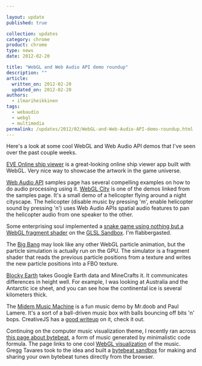 ```yaml
---

layout: update
published: true

collection: updates
category: chrome
product: chrome
type: news
date: 2012-02-20

title: "WebGL and Web Audio API demo roundup"
description: ""
article:
  written_on: 2012-02-20
  updated_on: 2012-02-20
authors:
  - ilmariheikkinen
tags:
  - webaudio
  - webgl
  - multimedia
permalink: /updates/2012/02/WebGL-and-Web-Audio-API-demo-roundup.html
---
```

Here's a look at some cool WebGL and Web Audio API demos that I've seen over the past couple weeks.

[EVE Online ship viewer](http://www.eveonline.com/universe/spaceships/magnate/) is a great-looking online ship viewer app built with WebGL. Very nice way to showcase the artwork in the game universe.

[Web Audio API](http://chromium.googlecode.com/svn/trunk/samples/audio/index.html)
 samples page has several compelling examples on how to do audio processing using it.  [WebGL City](http://alteredqualia.com/three/examples/webgl_city.html) is one of the demos linked from the samples page. It's a small demo of a helicopter flying around a night cityscape. The helicopter (disable music by pressing 'm', enable helicopter sound by pressing 'n') uses Web Audio APIs spatial audio features to pan the helicopter audio from one speaker to the other.

Some enterprising soul implemented a [snake game using nothing but a WebGL fragment shader](http://glsl.heroku.com/e#1544.13) on the [GLSL Sandbox](http://glsl.heroku.com/). I'm flabbergasted.

The [Big Bang](http://www.chromeexperiments.com/detail/big-bang/) may look like any other WebGL particle animation, but the particle simulation is actually run on the GPU. The simulator is a fragment shader that reads the previous particle positions from a texture and writes the new particle positions into a FBO texture.

[Blocky Earth](http://www.chromeexperiments.com/detail/blocky-earth/) takes Google Earth data and MineCrafts it. It communicates differences in height well. For example, I was looking at Australia and the Antarctic ice sheet, and you can see how the continental ice is several kilometers thick.

The [Midem Music Machine](http://static.echonest.com/MidemMusicMachine/index.html) is a fun music demo by Mr.doob and Paul Lamere. It's a sort of a ball-driven music box with balls bouncing off bits 'n' bops. CreativeJS has a [good writeup](http://creativejs.com/2012/01/hacking-music-with-javascript/) on it, check it out.

Continuing on the computer music visualization theme, I recently ran across [this page about bytebeat](http://canonical.org/~kragen/bytebeat/), a form of music generated by minimalistic code formula. The page links to one cool [WebGL visualization](http://low.fi/~visy/projects/mus3/) of the music. Gregg Tavares took to the idea and built a [bytebeat sandbox](http://games.greggman.com/game/html5-bytebeat/) for making and sharing your own bytebeat tunes directly from the browser.
